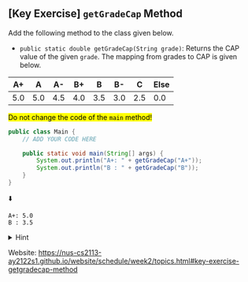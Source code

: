 ## \[Key Exercise\] `getGradeCap` Method

Add the following method to the class given below.

- `public static double getGradeCap(String grade)`: Returns the CAP value of 
the given `grade`. The mapping from grades to CAP is given below.

| A+   | A    | A-   | B+   | B    | B-   | C    | Else |
| ---- | ---- | ---- | ---- | ---- | ---- | ---- | ---- |
| 5.0  | 5.0  | 4.5  | 4.0  | 3.5  | 3.0  | 2.5  | 0.0  |

<mark>Do not change the code of the <code>main</code> method!</mark>

```java
public class Main {
    // ADD YOUR CODE HERE

    public static void main(String[] args) {
        System.out.println("A+: " + getGradeCap("A+"));
        System.out.println("B : " + getGradeCap("B"));
    }
}
```

⬇️

```console
A+: 5.0
B : 3.5
```

<details>
  <summary>Hint</summary>

  Partial solution:
  
  ```java
  public static double getGradeCap(String grade) {
      double cap = 0;
      switch (grade) {
      case "A+":
      case "A":
          cap = 5.0;
          break;
      case "A-":
          cap = 4.5;
          break;
      case "B+":
          cap = 4.0;
          break;
      case "B":
          cap = 3.5;
          break;
      case "B-":
          cap = 3.0;
          break;
      default:
      }
      return cap;
  }
  ```
</details>

Website: https://nus-cs2113-ay2122s1.github.io/website/schedule/week2/topics.html#key-exercise-getgradecap-method
